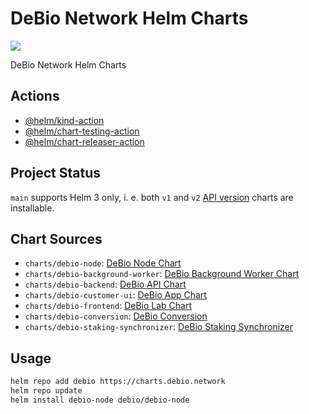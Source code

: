 # DeBio Network Helm Charts

[![](https://github.com/debionetwork/charts/workflows/Release%20Charts/badge.svg?branch=main)](https://github.com/debionetwork/charts/actions)

DeBio Network Helm Charts

## Actions

* [@helm/kind-action](https://github.com/helm/kind-action)
* [@helm/chart-testing-action](https://github.com/helm/chart-testing-action)
* [@helm/chart-releaser-action](https://github.com/helm/chart-releaser-action)

## Project Status

`main` supports Helm 3 only, i. e. both `v1` and `v2` [API version](https://helm.sh/docs/topics/charts/#the-apiversion-field) charts are installable.

## Chart Sources

* `charts/debio-node`: [DeBio Node Chart](https://github.com/debionetwork/debio-charts/tree/main/charts/debio-node)
* `charts/debio-background-worker`: [DeBio Background Worker Chart](https://github.com/debionetwork/debio-charts/tree/main/charts/debio-background-worker)
* `charts/debio-backend`: [DeBio API Chart](https://github.com/debionetwork/debio-charts/tree/main/charts/debio-backend)
* `charts/debio-customer-ui`: [DeBio App Chart](https://github.com/debionetwork/debio-charts/tree/main/charts/debio-customer-ui)
* `charts/debio-frontend`: [DeBio Lab Chart](https://github.com/debionetwork/debio-charts/tree/main/charts/debio-frontend)
* `charts/debio-conversion`: [DeBio Conversion](https://github.com/debionetwork/debio-charts/tree/main/charts/debio-conversion)
* `charts/debio-staking-synchronizer`: [DeBio Staking Synchronizer](https://github.com/debionetwork/debio-charts/tree/main/charts/debio-staking-synchronizer)

## Usage

```bash
helm repo add debio https://charts.debio.network
helm repo update
helm install debio-node debio/debio-node
```
